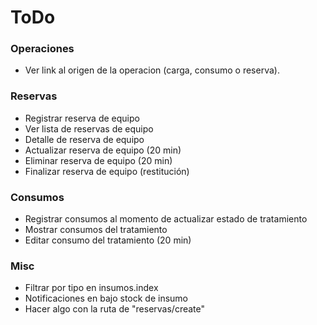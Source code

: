 # ToDo

### Operaciones
- Ver link al origen de la operacion (carga, consumo o reserva).

### Reservas
- Registrar reserva de equipo
- Ver lista de reservas de equipo
- Detalle de reserva de equipo
- Actualizar reserva de equipo (20 min)
- Eliminar reserva de equipo (20 min)
- Finalizar reserva de equipo (restitución)

### Consumos
- Registrar consumos al momento de actualizar estado de tratamiento
- Mostrar consumos del tratamiento
- Editar consumo del tratamiento (20 min)

### Misc
- Filtrar por tipo en insumos.index
- Notificaciones en bajo stock de insumo
- Hacer algo con la ruta de "reservas/create"
